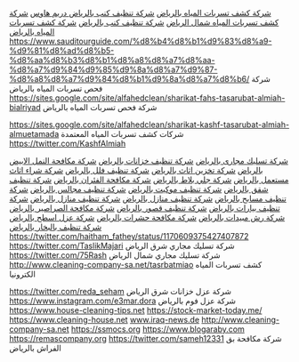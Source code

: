 [شركة كشف تسربات المياه
بالرياض](https://www.sauditourguide.com/%D8%B4%D8%B1%D9%83%D8%A9-%D9%83%D8%B4%D9%81-%D8%AA%D8%B3%D8%B1%D8%A8%D8%A7%D8%AA-%D8%A7%D9%84%D9%85%D9%8A%D8%A7%D9%87-%D8%A8%D8%A7%D9%84%D8%B1%D9%8A%D8%A7%D8%B6/)
[شركة تنظيف كنب بالرياض دريم هاوس](https://www.sauditourguide.com) [شركة
كشف تسربات المياه شمال
الرياض](https://sites.google.com/site/alfahedclean/detect-water-leaks-north-of-riyadh-company)
[شركة تنظيف كنب
بالرياض](https://www.sauditourguide.com/%D8%A7%D9%81%D8%B6%D9%84-%D8%B4%D8%B1%D9%83%D8%A9-%D8%AA%D9%86%D8%B8%D9%8A%D9%81-%D9%83%D9%86%D8%A8-%D8%A8%D8%A7%D9%84%D8%B1%D9%8A%D8%A7%D8%B6/)
[شركة كشف تسربات المياه
بالرياض](https://sites.google.com/site/alfahedclean/detect-water-leaks-in-riyadh-workers-filipina)
<https://www.sauditourguide.com/%d8%b4%d8%b1%d9%83%d8%a9-%d9%81%d8%ad%d8%b5-%d8%aa%d8%b3%d8%b1%d8%a8%d8%a7%d8%aa-%d8%a7%d9%84%d9%85%d9%8a%d8%a7%d9%87-%d8%a8%d8%a7%d9%84%d8%b1%d9%8a%d8%a7%d8%b6/>
شركة فحص تسربات المياه بالرياض
<https://sites.google.com/site/alfahedclean/sharikat-fahs-tasarubat-almiah-bialriyad>
شركة فحص تسربات المياه بالرياض

<https://sites.google.com/site/alfahedclean/sharikat-kashf-tasarubat-almiah-almuetamada>
شركات كشف تسربات المياه المعتمدة <https://twitter.com/KashfAlmiah>

[شركة تسليك مجارى
بالرياض](https://www.sauditourguide.com/%D8%A7%D9%81%D8%B6%D9%84-%D8%B4%D8%B1%D9%83%D8%A9-%D8%AA%D8%B3%D9%84%D9%8A%D9%83-%D9%85%D8%AC%D8%A7%D8%B1%D9%8A-%D8%A8%D8%A7%D9%84%D8%B1%D9%8A%D8%A7%D8%B6/)
[شركة تنظيف خزانات
بالرياض](https://www.sauditourguide.com/%D8%A7%D9%81%D8%B6%D9%84-%D8%B4%D8%B1%D9%83%D8%A9-%D8%AA%D9%86%D8%B8%D9%8A%D9%81-%D8%AE%D8%B2%D8%A7%D9%86%D8%A7%D8%AA-%D8%A8%D8%A7%D9%84%D8%B1%D9%8A%D8%A7%D8%B6/)
[شركة مكافحة النمل الابيض
بالرياض](https://www.sauditourguide.com/%D8%A7%D9%81%D8%B6%D9%84-%D8%B4%D8%B1%D9%83%D8%A9-%D9%85%D9%83%D8%A7%D9%81%D8%AD%D8%A9-%D8%A7%D9%84%D9%86%D9%85%D9%84-%D8%A7%D9%84%D8%A7%D8%A8%D9%8A%D8%B6-%D8%A8%D8%A7%D9%84%D8%B1%D9%8A%D8%A7%D8%B6/)
[شركة تخزين اثاث
بالرياض](https://www.sauditourguide.com/%D8%A7%D9%81%D8%B6%D9%84-%D8%B4%D8%B1%D9%83%D8%A9-%D8%AA%D8%AE%D8%B2%D9%8A%D9%86-%D8%A7%D8%AB%D8%A7%D8%AB-%D8%A8%D8%A7%D9%84%D8%B1%D9%8A%D8%A7%D8%B6/)
[شركة تنظيف فلل
بالرياض](https://www.sauditourguide.com/%D8%A7%D9%81%D8%B6%D9%84-%D8%B4%D8%B1%D9%83%D8%A9-%D8%AA%D9%86%D8%B8%D9%8A%D9%81-%D9%81%D9%84%D9%84-%D8%A8%D8%A7%D9%84%D8%B1%D9%8A%D8%A7%D8%B6/)
[شركة شراء اثاث مستعمل
بالرياض](https://www.sauditourguide.com/%D8%A7%D9%81%D8%B6%D9%84-%D8%B4%D8%B1%D9%83%D8%A9-%D8%B4%D8%B1%D8%A7%D8%A1-%D8%A7%D8%AB%D8%A7%D8%AB-%D9%85%D8%B3%D8%AA%D8%B9%D9%85%D9%84-%D8%A8%D8%A7%D9%84%D8%B1%D9%8A%D8%A7%D8%B6/)
[شركة جلي بلاط
بالرياض](https://www.sauditourguide.com/%D8%A7%D9%81%D8%B6%D9%84-%D8%B4%D8%B1%D9%83%D8%A9-%D8%AC%D9%84%D9%8A-%D8%A8%D9%84%D8%A7%D8%B7-%D8%A8%D8%A7%D9%84%D8%B1%D9%8A%D8%A7%D8%B6/)
[شركة مكافحة الفئران
بالرياض](https://www.sauditourguide.com/%D8%A7%D9%81%D8%B6%D9%84-%D8%B4%D8%B1%D9%83%D8%A9-%D9%85%D9%83%D8%A7%D9%81%D8%AD%D8%A9-%D8%A7%D9%84%D9%81%D8%A6%D8%B1%D8%A7%D9%86-%D8%A8%D8%A7%D9%84%D8%B1%D9%8A%D8%A7%D8%B6/)
[شركة تنظيف شقق
بالرياض](https://www.sauditourguide.com/%D8%A7%D9%81%D8%B6%D9%84-%D8%B4%D8%B1%D9%83%D8%A9-%D8%AA%D9%86%D8%B8%D9%8A%D9%81-%D8%B4%D9%82%D9%82-%D8%A8%D8%A7%D9%84%D8%B1%D9%8A%D8%A7%D8%B6/)
[شركة تنظيف موكيت
بالرياض](https://www.sauditourguide.com/%D8%A7%D9%81%D8%B6%D9%84-%D8%B4%D8%B1%D9%83%D8%A9-%D8%AA%D9%86%D8%B8%D9%8A%D9%81-%D9%85%D9%88%D9%83%D9%8A%D8%AA-%D8%A8%D8%A7%D9%84%D8%B1%D9%8A%D8%A7%D8%B6/)
[شركة تنظيف مجالس
بالرياض](https://www.sauditourguide.com/%D8%A7%D9%81%D8%B6%D9%84-%D8%B4%D8%B1%D9%83%D8%A9-%D8%AA%D9%86%D8%B8%D9%8A%D9%81-%D9%85%D8%AC%D8%A7%D9%84%D8%B3-%D8%A8%D8%A7%D9%84%D8%B1%D9%8A%D8%A7%D8%B6/)
[شركة تنظيف مسابح
بالرياض](https://www.sauditourguide.com/%D8%A7%D9%81%D8%B6%D9%84-%D8%B4%D8%B1%D9%83%D8%A9-%D8%AA%D9%86%D8%B8%D9%8A%D9%81-%D9%85%D8%B3%D8%A7%D8%A8%D8%AD-%D8%A8%D8%A7%D9%84%D8%B1%D9%8A%D8%A7%D8%B6/)
[شركة تنظيف منازل
بالرياض](https://www.sauditourguide.com/%D8%A7%D9%81%D8%B6%D9%84-%D8%B4%D8%B1%D9%83%D8%A9-%D8%AA%D9%86%D8%B8%D9%8A%D9%81-%D9%85%D9%86%D8%A7%D8%B2%D9%84-%D8%A8%D8%A7%D9%84%D8%B1%D9%8A%D8%A7%D8%B6/)
[شركة تنظيف منازل بالرياض](https://goo.gl/7XCWSi) [شركة تنظيف بيارات
بالرياض](https://www.sauditourguide.com/%D8%A7%D9%81%D8%B6%D9%84-%D8%B4%D8%B1%D9%83%D8%A9-%D8%AA%D9%86%D8%B8%D9%8A%D9%81-%D8%A8%D9%8A%D8%A7%D8%B1%D8%A7%D8%AA-%D8%A8%D8%A7%D9%84%D8%B1%D9%8A%D8%A7%D8%B6/)
[شركة تنظيف قصور
بالرياض](https://www.sauditourguide.com/%D8%A7%D9%81%D8%B6%D9%84-%D8%B4%D8%B1%D9%83%D8%A9-%D8%AA%D9%86%D8%B8%D9%8A%D9%81-%D9%82%D8%B5%D9%88%D8%B1-%D8%A8%D8%A7%D9%84%D8%B1%D9%8A%D8%A7%D8%B6/)
[شركة مكافحة الصراصير
بالرياض](https://www.sauditourguide.com/%D8%A7%D9%81%D8%B6%D9%84-%D8%B4%D8%B1%D9%83%D8%A9-%D9%85%D9%83%D8%A7%D9%81%D8%AD%D8%A9-%D8%A7%D9%84%D8%B5%D8%B1%D8%A7%D8%B5%D9%8A%D8%B1-%D8%A8%D8%A7%D9%84%D8%B1%D9%8A%D8%A7%D8%B6/)
[شركة رش مبيدات
بالرياض](https://www.sauditourguide.com/%D8%A7%D9%81%D8%B6%D9%84-%D8%B4%D8%B1%D9%83%D8%A9-%D8%B1%D8%B4-%D9%85%D8%A8%D9%8A%D8%AF%D8%A7%D8%AA-%D8%A8%D8%A7%D9%84%D8%B1%D9%8A%D8%A7%D8%B6/)
[شركة مكافحة حشرات
بالرياض](https://www.sauditourguide.com/%D8%A7%D9%81%D8%B6%D9%84-%D8%B4%D8%B1%D9%83%D8%A9-%D9%85%D9%83%D8%A7%D9%81%D8%AD%D8%A9-%D8%A7%D9%84%D8%AD%D8%B4%D8%B1%D8%A7%D8%AA-%D8%A8%D8%A7%D9%84%D8%B1%D9%8A%D8%A7%D8%B6/)
[شركة عزل اسطح
بالرياض](https://www.sauditourguide.com/%D8%A7%D9%81%D8%B6%D9%84-%D8%B4%D8%B1%D9%83%D8%A9-%D8%B9%D8%B2%D9%84-%D8%A7%D9%84%D8%A7%D8%B3%D8%B7%D8%AD-%D8%A8%D8%A7%D9%84%D8%B1%D9%8A%D8%A7%D8%B6/)
[شركة تنظيف بالبخار
بالرياض](https://www.sauditourguide.com/%D8%A7%D9%81%D8%B6%D9%84-%D8%B4%D8%B1%D9%83%D8%A9-%D8%AA%D9%86%D8%B8%D9%8A%D9%81-%D8%A8%D8%A7%D9%84%D8%A8%D8%AE%D8%A7%D8%B1-%D8%A8%D8%A7%D9%84%D8%B1%D9%8A%D8%A7%D8%B6/)
<https://twitter.com/haitham_fathey/status/1170609375427407872>
<https://twitter.com/TaslikMajari> شركة تسليك مجاري شرق الرياض
<https://twitter.com/75Rash> شركة تسليك مجاري شمال الرياض
<http://www.cleaning-company-sa.net/tasrbatmiao> كشف تسربات المياه
الكترونيا

<https://twitter.com/reda_seham> شركة عزل خزانات شرق الرياض
<https://www.instagram.com/e3mar.dora> شركة عزل فوم بالرياض
<https://www.house-cleaning-tips.net> <https://stock-market-today.me/>
<https://www.cleaning-house.net> www.iraq-news.de
<http://www.cleaning-company-sa.net> <https://ssmocs.org>
<https://www.blogaraby.com> <https://remascompany.org>
<https://twitter.com/sameh12331> شركة مكافحة بق الفراش بالرياض
